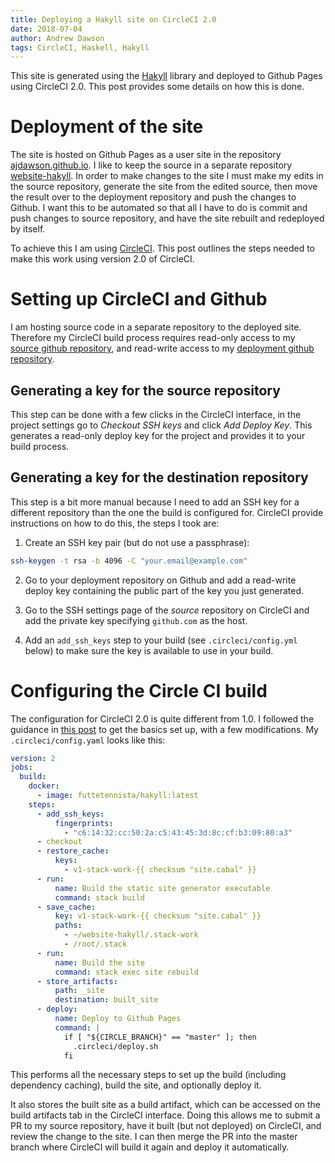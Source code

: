 ```yaml
---
title: Deploying a Hakyll site on CircleCI 2.0
date: 2018-07-04
author: Andrew Dawson
tags: CircleCI, Haskell, Hakyll
---
```


This site is generated using the [Hakyll](https://jaspervdj.be/hakyll/) library
and deployed to Github Pages using CircleCI 2.0. This post provides some
details on how this is done.

<div></div><!--more-->


# Deployment of the site

The site is hosted on Github Pages as a user site in the repository
[ajdawson.github.io](https://github.com/ajdawson/ajdawson.github.io). I like to
keep the source in a separate repository
[website-hakyll](https://github.com/ajdawson/website-hakyll). In order to make
changes to the site I must make my edits in the source repository, generate the
site from the edited source, then move the result over to the deployment
repository and push the changes to Github. I want this to be automated so that
all I have to do is commit and push changes to source repository, and have the
site rebuilt and redeployed by itself.

To achieve this I am using [CircleCI](https://circleci.com). This post outlines
the steps needed to make this work using version 2.0 of CircleCI.


# Setting up CircleCI and  Github

I am hosting source code in a separate repository to the deployed site. Therefore my
CircleCI build process requires read-only access to my
[source github repository](https://github.com/ajdawson/website-hakyll),
and read-write access to my
[deployment github repository](https://github.com/ajdawson/ajdawson.github.io).

## Generating a key for the source repository

This step can be done with a few clicks in the CircleCI interface, in the project settings go to *Checkout SSH keys* and click *Add Deploy Key*. This generates a read-only deploy key for the project and provides it to your build process.

## Generating a key for the destination repository

This step is a bit more manual because I need to add an SSH key for a different repository than the one the build is configured for. CircleCI provide instructions on how to do this, the steps I took are:

1. Create an SSH key pair (but do not use a passphrase):
```bash
ssh-keygen -t rsa -b 4096 -C "your.email@example.com"
```
2. Go to your deployment repository on Github and add a read-write deploy key containing
   the public part of the key you just generated.
   
3. Go to the SSH settings page of the *source* repository on CircleCI and add the private
   key specifying `github.com` as the host.
4. Add an `add_ssh_keys` step to your build (see `.circleci/config.yml` below) to make
   sure the key is available to use in your build.


# Configuring the Circle CI build

The configuration for CircleCI 2.0 is quite different from 1.0. I followed the guidance
in [this post](https://futtetennismo.me/posts/hakyll/2017-10-22-deploying-to-github-pages-using-circleci-2.0.html) to get the basics set up, with a few modifications. My `.circleci/config.yaml` looks like this:

```yaml
version: 2
jobs:
  build:
    docker:
      - image: futtetennista/hakyll:latest
    steps:
      - add_ssh_keys:
          fingerprints:
            - "c6:14:32:cc:50:2a:c5:43:45:3d:8c:cf:b3:09:80:a3"
      - checkout
      - restore_cache:
          keys:
            - v1-stack-work-{{ checksum "site.cabal" }}
      - run:
          name: Build the static site generator executable
          command: stack build
      - save_cache:
          key: v1-stack-work-{{ checksum "site.cabal" }}
          paths:
            - ~/website-hakyll/.stack-work
            - /root/.stack
      - run:
          name: Build the site
          command: stack exec site rebuild
      - store_artifacts:
          path: _site
          destination: built_site
      - deploy:
          name: Deploy to Github Pages
          command: |
            if [ "${CIRCLE_BRANCH}" == "master" ]; then
              .circleci/deploy.sh
            fi
```

This performs all the necessary steps to set up the build (including dependency caching), build the site, and optionally deploy it.

It also stores the built site as a build artifact, which can be accessed on the build artifacts tab in the CircleCI interface.
Doing this allows me to submit a PR to my source repository, have it built (but not deployed) on CircleCI, and review the change to the site.
I can then merge the PR into the master branch where CircleCI will build it again and deploy it automatically.
